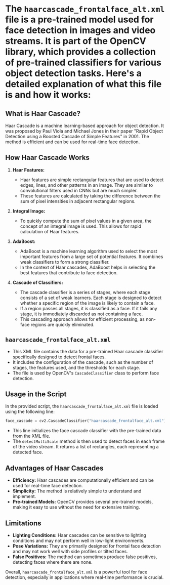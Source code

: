 # The `haarcascade_frontalface_alt.xml` file is a pre-trained model used for face detection in images and video streams. It is part of the OpenCV library, which provides a collection of pre-trained classifiers for various object detection tasks. Here's a detailed explanation of what this file is and how it works:

## What is Haar Cascade?

Haar Cascade is a machine learning-based approach for object detection. It was proposed by Paul Viola and Michael Jones in their paper "Rapid Object Detection using a Boosted Cascade of Simple Features" in 2001. The method is efficient and can be used for real-time face detection.

## How Haar Cascade Works

1. **Haar Features:**
   - Haar features are simple rectangular features that are used to detect edges, lines, and other patterns in an image. They are similar to convolutional filters used in CNNs but are much simpler.
   - These features are calculated by taking the difference between the sum of pixel intensities in adjacent rectangular regions.

2. **Integral Image:**
   - To quickly compute the sum of pixel values in a given area, the concept of an integral image is used. This allows for rapid calculation of Haar features.

3. **AdaBoost:**
   - AdaBoost is a machine learning algorithm used to select the most important features from a large set of potential features. It combines weak classifiers to form a strong classifier.
   - In the context of Haar cascades, AdaBoost helps in selecting the best features that contribute to face detection.

4. **Cascade of Classifiers:**
   - The cascade classifier is a series of stages, where each stage consists of a set of weak learners. Each stage is designed to detect whether a specific region of the image is likely to contain a face.
   - If a region passes all stages, it is classified as a face. If it fails any stage, it is immediately discarded as not containing a face.
   - This cascading approach allows for efficient processing, as non-face regions are quickly eliminated.

## `haarcascade_frontalface_alt.xml`

- This XML file contains the data for a pre-trained Haar cascade classifier specifically designed to detect frontal faces.
- It includes the configuration of the cascade, such as the number of stages, the features used, and the thresholds for each stage.
- The file is used by OpenCV's `CascadeClassifier` class to perform face detection.

## Usage in the Script

In the provided script, the `haarcascade_frontalface_alt.xml` file is loaded using the following line:

```python
face_cascade = cv2.CascadeClassifier("haarcascade_frontalface_alt.xml")
```

- This line initializes the face cascade classifier with the pre-trained data from the XML file.
- The `detectMultiScale` method is then used to detect faces in each frame of the video stream. It returns a list of rectangles, each representing a detected face.

## Advantages of Haar Cascades

- **Efficiency:** Haar cascades are computationally efficient and can be used for real-time face detection.
- **Simplicity:** The method is relatively simple to understand and implement.
- **Pre-trained Models:** OpenCV provides several pre-trained models, making it easy to use without the need for extensive training.

## Limitations

- **Lighting Conditions:** Haar cascades can be sensitive to lighting conditions and may not perform well in low-light environments.
- **Pose Variations:** They are primarily designed for frontal face detection and may not work well with side profiles or tilted faces.
- **False Positives:** The method can sometimes produce false positives, detecting faces where there are none.

Overall, `haarcascade_frontalface_alt.xml` is a powerful tool for face detection, especially in applications where real-time performance is crucial.
